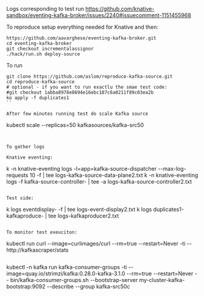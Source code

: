 Logs corresponding to test run
https://github.com/knative-sandbox/eventing-kafka-broker/issues/2240#issuecomment-1151455968

To reproduce setup everything needed for Knative and then:

```
https://github.com/aavarghese/eventing-kafka-broker.git
cd eventing-kafka-broker
git checkout incrementalassignor
./hack/run.sh deploy-source
```

To run

```
git clone https://github.com/aslom/reproduce-kafka-source.git
cd reproduce-kafka-source
# optional - if you want to run exactlu the smae test code:
#git checkout 1abba8978e8694e16ebc187c6a0211f89c03ea2b
ko apply -f duplicates1
``

After few minutes running test do scale Kafka source

```
kubectl scale --replicas=50 kafkasources/kafka-src50
```


To gather logs

Knative eventing:

```
k -n knative-eventing logs -l=app=kafka-source-dispatcher --max-log-requests 10 -f | tee logs-kafka-source-data-plane2.txt
k -n knative-eventing logs -f kafka-source-controller- | tee -a logs-kafka-source-controller2.txt
```

Test side:

```
k logs eventdisplay- -f | tee logs-event-display2.txt
k logs duplicates1-kafkaproduce- | tee logs-kafkaproducer2.txt
```

To monitor test exeuciton:

```
kubectl run curl --image=curlimages/curl --rm=true --restart=Never -ti -- http://kafkascraper/stats
```

```
kubectl -n kafka run kafka-consumer-groups -ti --image=quay.io/strimzi/kafka:0.28.0-kafka-3.1.0 --rm=true --restart=Never -- bin/kafka-consumer-groups.sh --bootstrap-server my-cluster-kafka-bootstrap:9092 --describe  --group kafka-src50c
```

